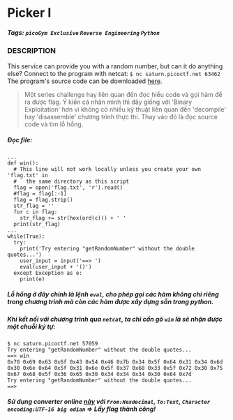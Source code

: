 # Picker I
##### Tags: `picoGym Exclusive` `Reverse Engineering` `Python`
### DESCRIPTION
This service can provide you with a random number, but can it do anything else? Connect to the program with netcat: `$ nc saturn.picoctf.net 63462` The program's source code can be downloaded [here](https://artifacts.picoctf.net/c/514/picker-I.py).
> Một series challenge hay liên quan đến đọc hiểu code và gọi hàm để ra được flag. Ý kiến cá nhân mình thì đây giống với 'Binary Exploitation' hơn vì không có nhiều kỹ thuật liên quan đến 'decompile' hay 'disassemble' chương trình thực thi. Thay vào đó là đọc source code và tìm lỗ hổng.
##### Đọc file:
```
...
def win():
  # This line will not work locally unless you create your own 'flag.txt' in
  #   the same directory as this script
  flag = open('flag.txt', 'r').read()
  #flag = flag[:-1]
  flag = flag.strip()
  str_flag = ''
  for c in flag:
    str_flag += str(hex(ord(c))) + ' '
  print(str_flag)  
...
while(True):
  try:
    print('Try entering "getRandomNumber" without the double quotes...')
    user_input = input('==> ')
    eval(user_input + '()')
  except Exception as e:
    print(e)

```
##### Lỗ hổng ở đây chính là lệnh `eval`, cho phép gọi các hàm không chỉ riêng trong chương trình mà còn các hàm được xây dựng sẵn trong python.
##### Khi kết nối với chương trình qua `netcat`, ta chỉ cần gõ `win` là sẽ nhận được một chuỗi ký tự:
```
$ nc saturn.picoctf.net 57059
Try entering "getRandomNumber" without the double quotes...
==> win
0x70 0x69 0x63 0x6f 0x43 0x54 0x46 0x7b 0x34 0x5f 0x64 0x31 0x34 0x6d 0x30 0x6e 0x64 0x5f 0x31 0x6e 0x5f 0x37 0x68 0x33 0x5f 0x72 0x30 0x75 0x67 0x68 0x5f 0x36 0x65 0x30 0x34 0x34 0x34 0x30 0x64 0x7d 
Try entering "getRandomNumber" without the double quotes...
==>           
```
##### Sử dụng converter online [này](https://www.rapidtables.com/convert/number/hex-to-ascii.html) với `From:Hexdecimal`, `To:Text`, `Character encoding:UTF-16 big edian` => Lấy flag thành công!
